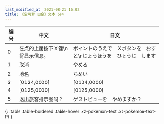 ```yaml
---
last_modified_at: 2021-08-21 16:02
title: 《宝可梦 白金》文本 684
---
```

| 编号 | 中文 | 日文 |
| ---- | ---- | ---- |
| 0 | 在点的上面按下Ｘ键\n将显示信息。 | ポイントのうえで　Ｘボタンを　おすと\nじょうほうを　ひょうじ　します |
| 1 | 取消 | やめる |
| 2 | 地名 | ちめい |
| 3 | [0124,0000] | [0124,0000] |
| 4 | [0125,0000] | [0125,0000] |
| 5 | 退出旅客指示图吗？ | ゲストビューを　やめますか？ |
{: .table .table-bordered .table-hover .xz-pokemon-text .xz-pokemon-text-Pt }
